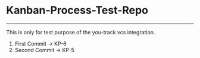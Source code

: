 # Kanban-Process-Test-Repo

---

This is only for test purpose of the you-track vcs integration.

1. First Commit -> KP-6 
2. Second Commit -> KP-5 
